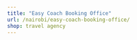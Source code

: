 ```yaml
---
title: "Easy Coach Booking Office"
url: /nairobi/easy-coach-booking-office/
shop: travel agency
---
```

